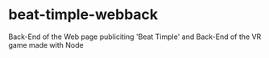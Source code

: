 # beat-timple-webback
Back-End of the Web page publiciting 'Beat Timple' and Back-End of the VR game made with Node
